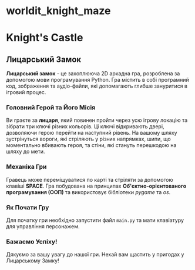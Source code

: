 # worldit_knight_maze
<h1>Knight's Castle</h1>
<h2>Лицарський Замок</h2>
<p><strong>Лицарський замок</strong> - це захоплююча 2D аркадна гра, розроблена за допомогою мови програмування Python. Гра містить в собі програмний код, зображення та аудіо-файли, які допомагають глибше зануритися в ігровий процес.</p>
    
<h3>Головний Герой та Його Місія</h3>
<p>Ви граєте за <strong>лицаря</strong>, який повинен пройти через усю ігрову локацію та зібрати три ключі різних кольорів. Ці ключі відкривають двері, дозволяючи герою перейти на наступний рівень. На вашому шляху зустрінуться вороги, які стріляють у різних напрямках, шипи, що моментально вбивають героя, та стіни, які стануть перешкодою на шляху до мети.</p>
    
<h3>Механіка Гри</h3>
<p>Гравець може переміщуватися по карті та стріляти за допомогою клавіші <strong>SPACE</strong>. Гра побудована на принципах <strong>Об'єктно-орієнтованого програмування (ООП)</strong> та використовує бібліотеки <em>pygame</em> та <em>os</em>.</p>
    
<h3>Як Почати Гру</h3>
<p>Для початку гри необхідно запустити файл <code>main.py</code> та мати клавіатуру для управління персонажем.</p>
    
<h3>Бажаємо Успіху!</h3>
<p>Дякуємо за вашу увагу до нашої гри. Нехай вам щастить у пригодах у Лицарському Замку!</p>
